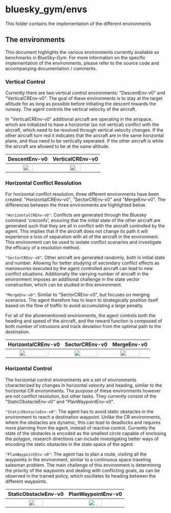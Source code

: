 # bluesky_gym/envs

This folder contains the implementation of the different environments

## The environments

This document highlights the various environments currently available as benchmarks in BlueSky-Gym. For more information on the specific implementation of the environments, please refer to the source code and accompanying documentation / comments. 

### Vertical Control

Currently there are two vertical control environments: "DescentEnv-v0" and "VerticalCREnv-v0".
The goal of these environments is to stay at the target altitude for as long as possible before initiating the descent towards the runway. The agent controls the vertical velocity of the aircraft. 

In "VerticalCREnv-v0" additional aircraft are operating in the airspace, which are initialized to have a horizontal (so not vertical) conflict with the aircraft, which need to be resolved through vertical velocity changes. If the other aircraft turn red it indicates that the aircraft are in the same horizontal plane, and thus need to be vertically seperated. If the other aircraft is white the aircraft are allowed to be at the same altitude. 

DescentEnv-v0 | VerticalCREnv-v0
:--------------------------------------------------:|:--------------------------------------------------:
<img src="https://github.com/user-attachments/assets/40c47358-65b1-478f-8458-e64a30c86e57" width=50% height=50%>             |<img src="https://github.com/user-attachments/assets/9253d208-539b-4ff1-a7de-335804ab6cbd" width=50% height=50%> 


### Horizontal Conflict Resolution

For horizontal conflict resolution, three different environments have been created: "HorizontalCREnv-v0", "SectorCREnv-v0" and "MergeEnv-v0". The differences between the three environments are highlighted below.

`"HorizontalCREnv-v0"`: Conflicts are generated through the Bluesky command 'creconfs', ensuring that the initial state of the other aircraft are generated such that they are all in conflict with the aircraft controlled by the agent. This implies that if the aircraft does not change its path it will experience a loss of separation with all of the aircraft in the environment.
This environment can be used to isolate conflict scenarios and investigate the efficacy of a resolution method.

`"SectorCREnv-v0"`: Other aircraft are generated randomly, both in initial state and number. Allowing for better studying of secondary conflict effects as manoeuvres executed by the agent controlled aircraft can lead to new conflict situations. Additionally the varrying number of aircraft in the environment imposes an additional challenge in the state vector construction, which can be studied in this environment. 

`"MergeEnv-v0"`: Similar to "SectorCREnv-v0", but focuses on merging scenarios. The agent therefore has to learn to strategically position itself based on the flow of traffic to avoid accumulating a large penalty. 

For all of the aforementioned environments, the agent controls both the heading and speed of the aircraft, and the reward function is composed of both number of intrusions and track deviation from the optimal path to the destination.

HorizontalCREnv-v0 | SectorCREnv-v0 | MergeEnv-v0
:--------------------------------------------------:|:--------------------------------------------------:|:--------------------------------------------------:
<img src="https://github.com/user-attachments/assets/d61f25a3-8bd8-4b71-9be4-f21b06c35a07" width=75% height=75%>             |<img src="https://github.com/user-attachments/assets/1fd213d1-f11b-40fb-8460-0e7ef52c754e" width=75% height=75%> |<img src="https://github.com/user-attachments/assets/6ae83579-78af-4cb7-8096-3a10af54a5c5" width=75% height=75%> 

### Horizontal Control

The horizontal control environments are a set of environments characterized by changes in horizontal velocity and heading, similar to the horizontal CR environments. The purpose of these environments however are not conflict resolution, but other tasks. They currently consist of the "StaticObstacleEnv-v0" and "PlanWaypointEnv-v0".

`"StaticObstacleEnv-v0"`: The agent has to avoid static obstacles in the environment to reach a destination waypoint. Unlike the CR environments, where the obstacles are dynamic, this can lead to deadlocks and requires more planning from the agent, instead of reactive control. Currently the state of the obstacles is encoded as the smallest circle capable of enclosing the polygon, research directions can include investigating better ways of encoding the static obstacles in the state space of the agent.

`"PlanWaypointEnv-v0"`: The agent has to plan a route, visiting all the waypoints in the environment, similar to a continuous space traveling salesman problem. The main challenge of this environment is determining the priority of the waypoints and dealing with conflicting goals, as can be observed in the trained policy, which oscillates its heading between the different waypoints. 

StaticObstacleEnv-v0 | PlanWaypointEnv-v0
:--------------------------------------------------:|:--------------------------------------------------:
<img src="https://github.com/user-attachments/assets/85a486bd-47bf-4afb-8267-63eebde70407" width=50% height=50%>             |<img src="https://github.com/user-attachments/assets/6dc1574f-0332-4837-a6e4-5d0596512e01" width=50% height=50%> 

